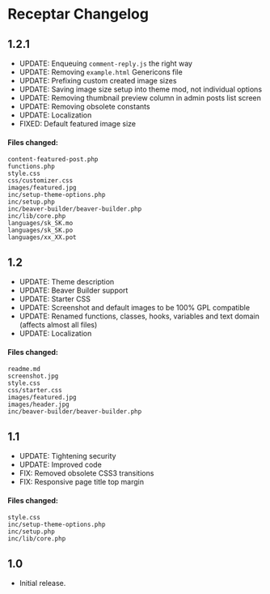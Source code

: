 # Receptar Changelog

## 1.2.1

* UPDATE: Enqueuing `comment-reply.js` the right way
* UPDATE: Removing `example.html` Genericons file
* UPDATE: Prefixing custom created image sizes
* UPDATE: Saving image size setup into theme mod, not individual options
* UPDATE: Removing thumbnail preview column in admin posts list screen
* UPDATE: Removing obsolete constants
* UPDATE: Localization
* FIXED: Default featured image size

#### Files changed:

	content-featured-post.php
	functions.php
	style.css
	css/customizer.css
	images/featured.jpg
	inc/setup-theme-options.php
	inc/setup.php
	inc/beaver-builder/beaver-builder.php
	inc/lib/core.php
	languages/sk_SK.mo
	languages/sk_SK.po
	languages/xx_XX.pot


## 1.2

* UPDATE: Theme description
* UPDATE: Beaver Builder support
* UPDATE: Starter CSS
* UPDATE: Screenshot and default images to be 100% GPL compatible
* UPDATE: Renamed functions, classes, hooks, variables and text domain (affects almost all files)
* UPDATE: Localization

#### Files changed:

	readme.md
	screenshot.jpg
	style.css
	css/starter.css
	images/featured.jpg
	images/header.jpg
	inc/beaver-builder/beaver-builder.php


## 1.1

* UPDATE: Tightening security
* UPDATE: Improved code
* FIX: Removed obsolete CSS3 transitions
* FIX: Responsive page title top margin

#### Files changed:

	style.css
	inc/setup-theme-options.php
	inc/setup.php
	inc/lib/core.php


## 1.0

* Initial release.